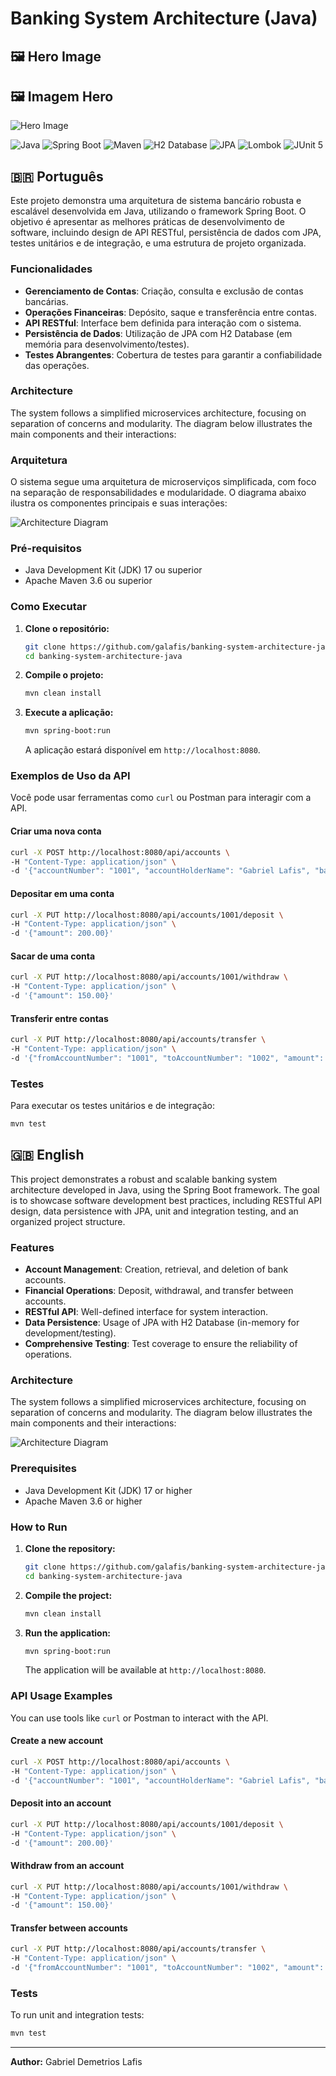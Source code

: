 # Banking System Architecture (Java)

## 🖼️ Hero Image

## 🖼️ Imagem Hero

![Hero Image](hero_image.png)

![Java](https://img.shields.io/badge/Java-ED8B00?style=for-the-badge&logo=java&logoColor=white)
![Spring Boot](https://img.shields.io/badge/Spring_Boot-F2F4F9?style=for-the-badge&logo=spring-boot)
![Maven](https://img.shields.io/badge/Apache_Maven-C71A36?style=for-the-badge&logo=apache-maven&logoColor=white)
![H2 Database](https://img.shields.io/badge/H2_Database-000000?style=for-the-badge&logo=h2&logoColor=white)
![JPA](https://img.shields.io/badge/JPA-6D2077?style=for-the-badge&logo=eclipse-persistence&logoColor=white)
![Lombok](https://img.shields.io/badge/Lombok-FF0000?style=for-the-badge&logo=lombok&logoColor=white)
![JUnit 5](https://img.shields.io/badge/JUnit5-25A162?style=for-the-badge&logo=junit5&logoColor=white)

## 🇧🇷 Português

Este projeto demonstra uma arquitetura de sistema bancário robusta e escalável desenvolvida em Java, utilizando o framework Spring Boot. O objetivo é apresentar as melhores práticas de desenvolvimento de software, incluindo design de API RESTful, persistência de dados com JPA, testes unitários e de integração, e uma estrutura de projeto organizada.

### Funcionalidades

-   **Gerenciamento de Contas**: Criação, consulta e exclusão de contas bancárias.
-   **Operações Financeiras**: Depósito, saque e transferência entre contas.
-   **API RESTful**: Interface bem definida para interação com o sistema.
-   **Persistência de Dados**: Utilização de JPA com H2 Database (em memória para desenvolvimento/testes).
-   **Testes Abrangentes**: Cobertura de testes para garantir a confiabilidade das operações.

### Architecture

The system follows a simplified microservices architecture, focusing on separation of concerns and modularity. The diagram below illustrates the main components and their interactions:

### Arquitetura

O sistema segue uma arquitetura de microserviços simplificada, com foco na separação de responsabilidades e modularidade. O diagrama abaixo ilustra os componentes principais e suas interações:

![Architecture Diagram](docs/architecture_diagram.png)


### Pré-requisitos

-   Java Development Kit (JDK) 17 ou superior
-   Apache Maven 3.6 ou superior

### Como Executar

1.  **Clone o repositório:**
    ```bash
    git clone https://github.com/galafis/banking-system-architecture-java.git
    cd banking-system-architecture-java
    ```
2.  **Compile o projeto:**
    ```bash
    mvn clean install
    ```
3.  **Execute a aplicação:**
    ```bash
    mvn spring-boot:run
    ```
    A aplicação estará disponível em `http://localhost:8080`.

### Exemplos de Uso da API

Você pode usar ferramentas como `curl` ou Postman para interagir com a API.

#### Criar uma nova conta

```bash
curl -X POST http://localhost:8080/api/accounts \
-H "Content-Type: application/json" \
-d '{"accountNumber": "1001", "accountHolderName": "Gabriel Lafis", "balance": 1500.00}'
```

#### Depositar em uma conta

```bash
curl -X PUT http://localhost:8080/api/accounts/1001/deposit \
-H "Content-Type: application/json" \
-d '{"amount": 200.00}'
```

#### Sacar de uma conta

```bash
curl -X PUT http://localhost:8080/api/accounts/1001/withdraw \
-H "Content-Type: application/json" \
-d '{"amount": 150.00}'
```

#### Transferir entre contas

```bash
curl -X PUT http://localhost:8080/api/accounts/transfer \
-H "Content-Type: application/json" \
-d '{"fromAccountNumber": "1001", "toAccountNumber": "1002", "amount": 50.00}'
```

### Testes

Para executar os testes unitários e de integração:

```bash
mvn test
```

## 🇬🇧 English

This project demonstrates a robust and scalable banking system architecture developed in Java, using the Spring Boot framework. The goal is to showcase software development best practices, including RESTful API design, data persistence with JPA, unit and integration testing, and an organized project structure.

### Features

-   **Account Management**: Creation, retrieval, and deletion of bank accounts.
-   **Financial Operations**: Deposit, withdrawal, and transfer between accounts.
-   **RESTful API**: Well-defined interface for system interaction.
-   **Data Persistence**: Usage of JPA with H2 Database (in-memory for development/testing).
-   **Comprehensive Testing**: Test coverage to ensure the reliability of operations.

### Architecture

The system follows a simplified microservices architecture, focusing on separation of concerns and modularity. The diagram below illustrates the main components and their interactions:

![Architecture Diagram](docs/architecture_diagram.png)

### Prerequisites

-   Java Development Kit (JDK) 17 or higher
-   Apache Maven 3.6 or higher

### How to Run

1.  **Clone the repository:**
    ```bash
    git clone https://github.com/galafis/banking-system-architecture-java.git
    cd banking-system-architecture-java
    ```
2.  **Compile the project:**
    ```bash
    mvn clean install
    ```
3.  **Run the application:**
    ```bash
    mvn spring-boot:run
    ```
    The application will be available at `http://localhost:8080`.

### API Usage Examples

You can use tools like `curl` or Postman to interact with the API.

#### Create a new account

```bash
curl -X POST http://localhost:8080/api/accounts \
-H "Content-Type: application/json" \
-d '{"accountNumber": "1001", "accountHolderName": "Gabriel Lafis", "balance": 1500.00}'
```

#### Deposit into an account

```bash
curl -X PUT http://localhost:8080/api/accounts/1001/deposit \
-H "Content-Type: application/json" \
-d '{"amount": 200.00}'
```

#### Withdraw from an account

```bash
curl -X PUT http://localhost:8080/api/accounts/1001/withdraw \
-H "Content-Type: application/json" \
-d '{"amount": 150.00}'
```

#### Transfer between accounts

```bash
curl -X PUT http://localhost:8080/api/accounts/transfer \
-H "Content-Type: application/json" \
-d '{"fromAccountNumber": "1001", "toAccountNumber": "1002", "amount": 50.00}'
```

### Tests

To run unit and integration tests:

```bash
mvn test
```

---

**Author:** Gabriel Demetrios Lafis



